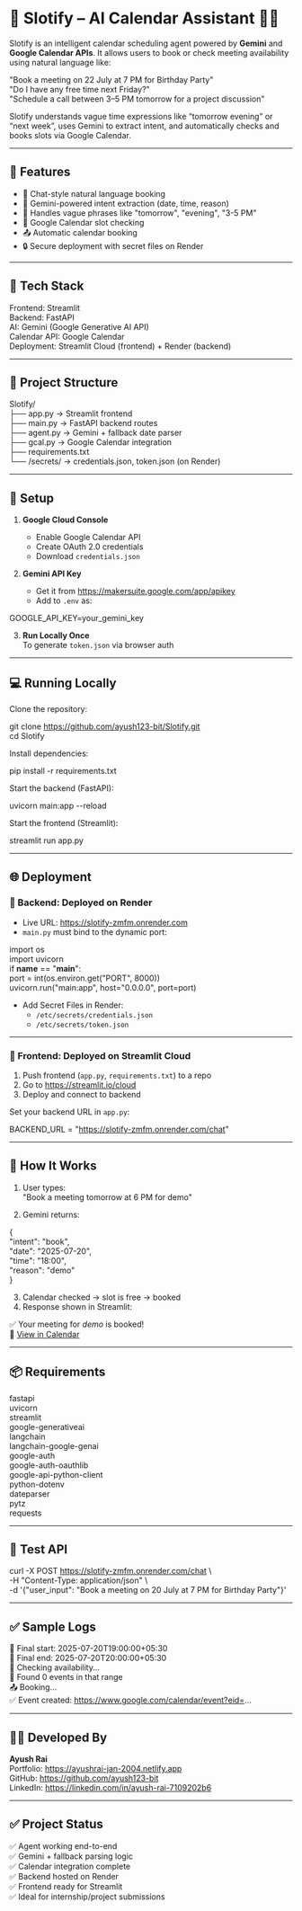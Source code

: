 # 🧠 Slotify – AI Calendar Assistant 🤖📅

Slotify is an intelligent calendar scheduling agent powered by **Gemini** and **Google Calendar APIs**. It allows users to book or check meeting availability using natural language like:

"Book a meeting on 22 July at 7 PM for Birthday Party"  
"Do I have any free time next Friday?"  
"Schedule a call between 3–5 PM tomorrow for a project discussion"

Slotify understands vague time expressions like “tomorrow evening” or “next week”, uses Gemini to extract intent, and automatically checks and books slots via Google Calendar.

---

## 🚀 Features

- 💬 Chat-style natural language booking
- 🤖 Gemini-powered intent extraction (date, time, reason)
- 🧠 Handles vague phrases like "tomorrow", "evening", "3-5 PM"
- 📅 Google Calendar slot checking
- 📤 Automatic calendar booking
- 🔒 Secure deployment with secret files on Render

---

## 🧱 Tech Stack

Frontend: Streamlit  
Backend: FastAPI  
AI: Gemini (Google Generative AI API)  
Calendar API: Google Calendar  
Deployment: Streamlit Cloud (frontend) + Render (backend)

---

## 📁 Project Structure

Slotify/  
├── app.py                → Streamlit frontend  
├── main.py               → FastAPI backend routes  
├── agent.py              → Gemini + fallback date parser  
├── gcal.py               → Google Calendar integration  
├── requirements.txt  
└── /secrets/             → credentials.json, token.json (on Render)

---

## 🔐 Setup

1. **Google Cloud Console**
   - Enable Google Calendar API
   - Create OAuth 2.0 credentials
   - Download `credentials.json`

2. **Gemini API Key**
   - Get it from https://makersuite.google.com/app/apikey
   - Add to `.env` as:

GOOGLE_API_KEY=your_gemini_key

3. **Run Locally Once**  
   To generate `token.json` via browser auth

---

## 💻 Running Locally

Clone the repository:

git clone https://github.com/ayush123-bit/Slotify.git  
cd Slotify

Install dependencies:

pip install -r requirements.txt

Start the backend (FastAPI):

uvicorn main:app --reload

Start the frontend (Streamlit):

streamlit run app.py

---

## 🌐 Deployment

### 🔧 Backend: Deployed on Render

- Live URL: https://slotify-zmfm.onrender.com  
- `main.py` must bind to the dynamic port:

import os  
import uvicorn  
if __name__ == "__main__":  
    port = int(os.environ.get("PORT", 8000))  
    uvicorn.run("main:app", host="0.0.0.0", port=port)

- Add Secret Files in Render:
  - `/etc/secrets/credentials.json`
  - `/etc/secrets/token.json`

---

### 💬 Frontend: Deployed on Streamlit Cloud

1. Push frontend (`app.py`, `requirements.txt`) to a repo  
2. Go to https://streamlit.io/cloud  
3. Deploy and connect to backend

Set your backend URL in `app.py`:

BACKEND_URL = "https://slotify-zmfm.onrender.com/chat"

---

## 🧠 How It Works

1. User types:  
"Book a meeting tomorrow at 6 PM for demo"

2. Gemini returns:

{  
  "intent": "book",  
  "date": "2025-07-20",  
  "time": "18:00",  
  "reason": "demo"  
}

3. Calendar checked → slot is free → booked  
4. Response shown in Streamlit:

✅ Your meeting for *demo* is booked!  
📅 [View in Calendar](https://...)

---

## 📦 Requirements

fastapi  
uvicorn  
streamlit  
google-generativeai  
langchain  
langchain-google-genai  
google-auth  
google-auth-oauthlib  
google-api-python-client  
python-dotenv  
dateparser  
pytz  
requests

---

## 🧪 Test API

curl -X POST https://slotify-zmfm.onrender.com/chat \  
     -H "Content-Type: application/json" \  
     -d '{"user_input": "Book a meeting on 20 July at 7 PM for Birthday Party"}'

---

## ✅ Sample Logs

📅 Final start: 2025-07-20T19:00:00+05:30  
📅 Final end: 2025-07-20T20:00:00+05:30  
🔎 Checking availability...  
📅 Found 0 events in that range  
📤 Booking...  
✅ Event created: https://www.google.com/calendar/event?eid=...

---

## 🙋‍♂️ Developed By

**Ayush Rai**  
Portfolio: https://ayushrai-jan-2004.netlify.app  
GitHub: https://github.com/ayush123-bit  
LinkedIn: https://linkedin.com/in/ayush-rai-7109202b6

---

## ✅ Project Status

✅ Agent working end-to-end  
✅ Gemini + fallback parsing logic  
✅ Calendar integration complete  
✅ Backend hosted on Render  
✅ Frontend ready for Streamlit  
✅ Ideal for internship/project submissions
